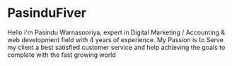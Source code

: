 # PasinduFiver
Hello i'm Pasindu Warnasooriya,  expert in Digital Marketing / Accounting &amp; web development field with 4 years of experience. My Passion is to Serve my client a best satisfied customer service and help achieving the goals to complete with the fast growing world
